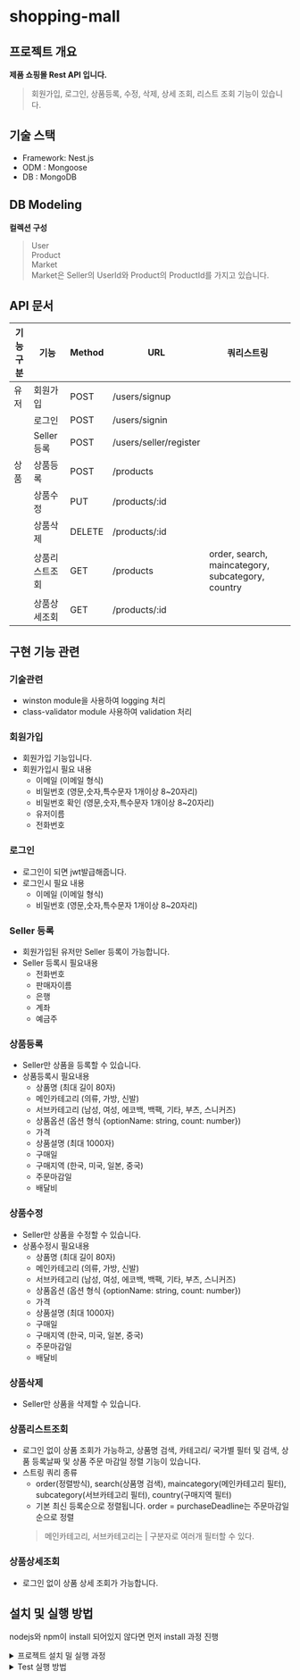 # shopping-mall
## 프로젝트 개요

**제품 쇼핑몰 Rest API 입니다.**

> 회원가입, 로그인, 상품등록, 수정, 삭제, 상세 조회, 리스트 조회 기능이 있습니다.<br> 

## 기술 스택
- Framework: Nest.js
- ODM : Mongoose
- DB : MongoDB

## DB Modeling
<b>컬렉션 구성</b>
> User<br>
> Product<br>
> Market<br>
> Market은 Seller의 UserId와 Product의 ProductId를 가지고 있습니다.

## API 문서

| 기능구분  | 기능  | Method | URL | 쿼리스트링
| ------------- | ------------- | ------------- | ------------- | ------------- | 
| 유저 | 회원가입 | POST | /users/signup  |                 
|  | 로그인 | POST | /users/signin  | 
|  | Seller 등록 | POST  | /users/seller/register  |
| 상품 |  상품등록  | POST | /products  | 
|  | 상품수정 | PUT  | /products/:id |
|  | 상품삭제 | DELETE  | /products/:id |  |
|  | 상품리스트조회 | GET  | /products | order, search, maincategory, subcategory, country  |
|  | 상품상세조회 | GET  | /products/:id |  |


## 구현 기능 관련
### 기술관련
 - winston module을 사용하여 logging 처리
 - class-validator module 사용하여 validation 처리

### 회원가입
 - 회원가입 기능입니다.
 - 회원가입시 필요 내용
   - 이메일 (이메일 형식)
   - 비밀번호 (영문,숫자,특수문자 1개이상 8~20자리)
   - 비밀번호 확인 (영문,숫자,특수문자 1개이상 8~20자리)
   - 유저이름
   - 전화번호

### 로그인
 - 로그인이 되면 jwt발급해줍니다.
 - 로그인시 필요 내용
   - 이메일 (이메일 형식)
   - 비밀번호 (영문,숫자,특수문자 1개이상 8~20자리)

### Seller 등록
 - 회원가입된 유저만 Seller 등록이 가능합니다.
 - Seller 등록시 필요내용
    - 전화번호
    - 판매자이름
    - 은행
    - 계좌
    - 예금주

### 상품등록
 - Seller만 상품을 등록할 수 있습니다.
 - 상품등록시 필요내용
   - 상품명 (최대 길이 80자)
   - 메인카테고리 (의류, 가방, 신발)
   - 서브카테고리 (남성, 여성, 에코백, 백팩, 기타, 부츠, 스니커즈)
   - 상품옵션 (옵션 형식 {optionName: string, count: number})
   - 가격
   - 상품설명 (최대 1000자)
   - 구매일 
   - 구매지역 (한국, 미국, 일본, 중국) 
   - 주문마감일 
   - 배달비

### 상품수정
 - Seller만 상품을 수정할 수 있습니다.
 - 상품수정시 필요내용
   - 상품명 (최대 길이 80자)
   - 메인카테고리 (의류, 가방, 신발)
   - 서브카테고리 (남성, 여성, 에코백, 백팩, 기타, 부츠, 스니커즈)
   - 상품옵션 (옵션 형식 {optionName: string, count: number})
   - 가격
   - 상품설명 (최대 1000자)
   - 구매일 
   - 구매지역 (한국, 미국, 일본, 중국) 
   - 주문마감일 
   - 배달비

### 상품삭제
 - Seller만 상품을 삭제할 수 있습니다.

### 상품리스트조회
 - 로그인 없이 상품 조회가 가능하고, 상품명 검색, 카테고리/ 국가별 필터 및 검색, 상품 등록날짜 및 상품 주문 마감일 정렬 기능이 있습니다.
 - 스트링 쿼리 종류
    - order(정렬방식), search(상품명 검색), maincategory(메인카테고리 필터), subcategory(서브카테고리 필터), country(구매지역 필터)
    - 기본 최신 등록순으로 정렬됩니다. order = purchaseDeadline는 주문마감일 순으로 정렬
   > 메인카테고리, 서브카테고리는 | 구분자로 여러개 필터할 수 있다.

### 상품상세조회
 - 로그인 없이 상품 상세 조회가 가능합니다.

## 설치 및 실행 방법
nodejs와 npm이 install 되어있지 않다면 먼저 install 과정 진행
<details>
    <summary> 프로젝트 설치 밀 실행 과정</summary>

<b>1. 프로젝트 clone 및 디렉토리 이동</b>
```bash
https://github.com/Zero-Human/shopping-mall.git

```
<b>2. .env.dev, .env.test 파일 생성</b>
```bash
MONGODB_URL=
JWT_TOKEN=
DB_USERNAME=
DB_PASSWORD=
SECRET_KEY = 
EXPIRES_IN = 
```
<b>3. node package 설치</b>
```javascript
npm install
```
<b>4. 서버 실행</b>
```javascript
npm start
```
</details>

<details>
    <summary>Test 실행 방법</summary>
    
<b>1. .env.test 파일 생성</b>
```bash
PORT=
DB_HOST=
DB_USERNAME=
DB_PASSWORD=
DB_NAME=test_commerce
DB=mysql
DB_SYNC=true
```
<b>2. test 실행</b>
```javascript
npm run test
```
</details>




